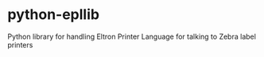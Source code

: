 # python-epllib
Python library for handling Eltron Printer Language for talking to Zebra label printers

